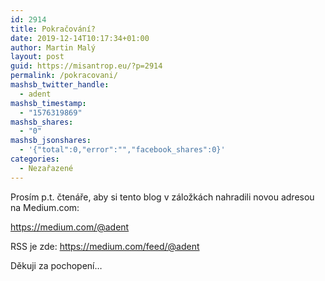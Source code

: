 ```yaml
---
id: 2914
title: Pokračování?
date: 2019-12-14T10:17:34+01:00
author: Martin Malý
layout: post
guid: https://misantrop.eu/?p=2914
permalink: /pokracovani/
mashsb_twitter_handle:
  - adent
mashsb_timestamp:
  - "1576319869"
mashsb_shares:
  - "0"
mashsb_jsonshares:
  - '{"total":0,"error":"","facebook_shares":0}'
categories:
  - Nezařazené
---
```

Prosím p.t. čtenáře, aby si tento blog v záložkách nahradili novou adresou na Medium.com:

<https://medium.com/@adent>

RSS je zde: <https://medium.com/feed/@adent> 

Děkuji za pochopení&#8230;
